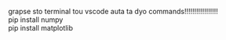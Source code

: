 grapse sto terminal tou vscode auta ta dyo commands!!!!!!!!!!!!!!!!! <br>
pip install numpy  <br>
pip install matplotlib
